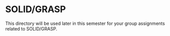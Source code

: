 # SOLID/GRASP
This directory will be used later in this semester for your group assignments related to SOLID/GRASP.
